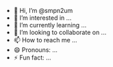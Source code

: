- 👋 Hi, I’m @smpn2um
- 👀 I’m interested in ...
- 🌱 I’m currently learning ...
- 💞️ I’m looking to collaborate on ...
- 📫 How to reach me ...
- 😄 Pronouns: ...
- ⚡ Fun fact: ...

<!---
smpn2um/smpn2um is a ✨ special ✨ repository because its `README.md` (this file) appears on your GitHub profile.
You can click the Preview link to take a look at your changes.
--->
